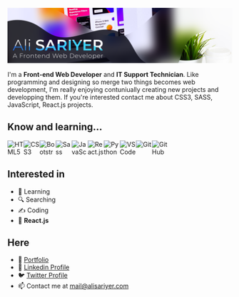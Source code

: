 ![Profile Hero Image](https://raw.githubusercontent.com/alisariyer/alisariyer/main/public/images/alisariyer-hero.png)

I'm a **Front-end Web Developer** and **IT Support Technician**. Like programming and designing so merge two things becomes web development, I'm really enjoying contuniually creating new projects and developping them. If you're interested contact me about CSS3, SASS, JavaScript, React.js projects.

## Know and learning...
<img src="https://cdn1.iconfinder.com/data/icons/logotypes/32/badge-html-5-256.png" alt="HTML5" align=left width=36 height=36>
<img src="https://cdn1.iconfinder.com/data/icons/logotypes/32/badge-css-3-256.png" alt="CSS3" align=left width=36 height=36>
<img src="https://img.icons8.com/color/344/bootstrap.png" alt="Bootstrap" align=left width=36 height=36>
<img src="https://img.icons8.com/color/344/sass.png" alt="Sass" align=left width=36 height=36>
<img src="https://cdn4.iconfinder.com/data/icons/logos-and-brands/512/187_Js_logo_logos-256.png" alt="JavaScript" align=left width=36 height=36> 
<img src="https://img.icons8.com/cute-clipart/344/react-native.png" alt="React.js" align=left width=36 height=36> 
<img src="https://img.icons8.com/color/344/python--v1.png" alt="Python" align=left width=36 height=36>
<img src="https://img.icons8.com/color/344/visual-studio--v1.png" alt="VSCode" align=left width=36 height=36>
<img src="https://img.icons8.com/color/344/git.png" alt="Git" align=left width=36 height=36>
<img src="https://img.icons8.com/nolan/344/github.png" alt="GitHub" align=left width=36 height=36>
<br><br>

## Interested in
- 🏃 Learning
- 🔍 Searching
- ✍️ Coding
- 🥇 **React.js**

## Here
- 🍒 [Portfolio](https://alisariyer.github.io/alisariyer)
- 💙 [Linkedin Profile](https://linkedin.com/in/alisariyer)
- 🐦 [Twitter Profile](https://twitter.com/sariyer_ali)
- 📫 Contact me at mail@alisariyer.com
